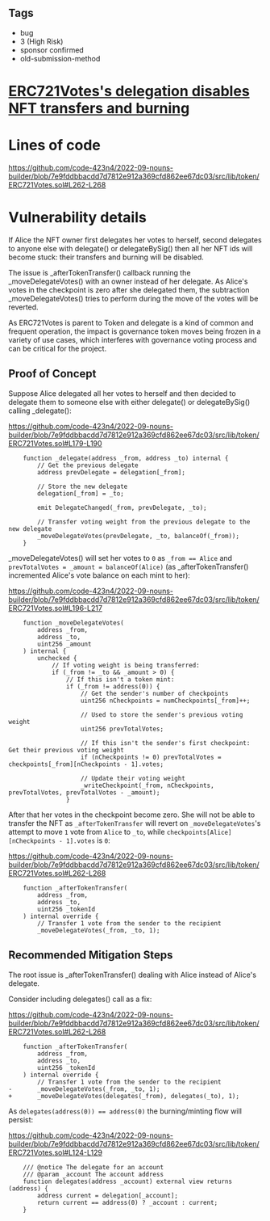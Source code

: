 ## Tags

- bug
- 3 (High Risk)
- sponsor confirmed
- old-submission-method

# [ERC721Votes's delegation disables NFT transfers and burning](https://github.com/code-423n4/2022-09-nouns-builder-findings/issues/373) 

# Lines of code

https://github.com/code-423n4/2022-09-nouns-builder/blob/7e9fddbbacdd7d7812e912a369cfd862ee67dc03/src/lib/token/ERC721Votes.sol#L262-L268


# Vulnerability details

If Alice the NFT owner first delegates her votes to herself, second delegates to anyone else with delegate() or delegateBySig() then all her NFT ids will become stuck: their transfers and burning will be disabled.

The issue is _afterTokenTransfer() callback running the _moveDelegateVotes() with an owner instead of her delegate. As Alice's votes in the checkpoint is zero after she delegated them, the subtraction _moveDelegateVotes() tries to perform during the move of the votes will be reverted.

As ERC721Votes is parent to Token and delegate is a kind of common and frequent operation, the impact is governance token moves being frozen in a variety of use cases, which interferes with governance voting process and can be critical for the project.

## Proof of Concept

Suppose Alice delegated all her votes to herself and then decided to delegate them to someone else with either delegate() or delegateBySig() calling _delegate():

https://github.com/code-423n4/2022-09-nouns-builder/blob/7e9fddbbacdd7d7812e912a369cfd862ee67dc03/src/lib/token/ERC721Votes.sol#L179-L190

```solidity
    function _delegate(address _from, address _to) internal {
        // Get the previous delegate
        address prevDelegate = delegation[_from];

        // Store the new delegate
        delegation[_from] = _to;

        emit DelegateChanged(_from, prevDelegate, _to);

        // Transfer voting weight from the previous delegate to the new delegate
        _moveDelegateVotes(prevDelegate, _to, balanceOf(_from));
    }
```

_moveDelegateVotes() will set her votes to `0` as `_from == Alice` and `prevTotalVotes = _amount = balanceOf(Alice)` (as _afterTokenTransfer() incremented Alice's vote balance on each mint to her):

https://github.com/code-423n4/2022-09-nouns-builder/blob/7e9fddbbacdd7d7812e912a369cfd862ee67dc03/src/lib/token/ERC721Votes.sol#L196-L217

```solidity
    function _moveDelegateVotes(
        address _from,
        address _to,
        uint256 _amount
    ) internal {
        unchecked {
            // If voting weight is being transferred:
            if (_from != _to && _amount > 0) {
                // If this isn't a token mint:
                if (_from != address(0)) {
                    // Get the sender's number of checkpoints
                    uint256 nCheckpoints = numCheckpoints[_from]++;

                    // Used to store the sender's previous voting weight
                    uint256 prevTotalVotes;

                    // If this isn't the sender's first checkpoint: Get their previous voting weight
                    if (nCheckpoints != 0) prevTotalVotes = checkpoints[_from][nCheckpoints - 1].votes;

                    // Update their voting weight
                    _writeCheckpoint(_from, nCheckpoints, prevTotalVotes, prevTotalVotes - _amount);
                }
```

After that her votes in the checkpoint become zero. She will not be able to transfer the NFT as `_afterTokenTransfer` will revert on `_moveDelegateVotes`'s attempt to move `1` vote from `Alice` to `_to`, while `checkpoints[Alice][nCheckpoints - 1].votes` is `0`:

https://github.com/code-423n4/2022-09-nouns-builder/blob/7e9fddbbacdd7d7812e912a369cfd862ee67dc03/src/lib/token/ERC721Votes.sol#L262-L268

```solidity
    function _afterTokenTransfer(
        address _from,
        address _to,
        uint256 _tokenId
    ) internal override {
        // Transfer 1 vote from the sender to the recipient
        _moveDelegateVotes(_from, _to, 1);
```

## Recommended Mitigation Steps

The root issue is _afterTokenTransfer() dealing with Alice instead of Alice's delegate.

Consider including delegates() call as a fix:

https://github.com/code-423n4/2022-09-nouns-builder/blob/7e9fddbbacdd7d7812e912a369cfd862ee67dc03/src/lib/token/ERC721Votes.sol#L262-L268

```solidity
    function _afterTokenTransfer(
        address _from,
        address _to,
        uint256 _tokenId
    ) internal override {
        // Transfer 1 vote from the sender to the recipient
-       _moveDelegateVotes(_from, _to, 1);
+       _moveDelegateVotes(delegates(_from), delegates(_to), 1);
```

As `delegates(address(0)) == address(0)` the burning/minting flow will persist:

https://github.com/code-423n4/2022-09-nouns-builder/blob/7e9fddbbacdd7d7812e912a369cfd862ee67dc03/src/lib/token/ERC721Votes.sol#L124-L129

```solidity
    /// @notice The delegate for an account
    /// @param _account The account address
    function delegates(address _account) external view returns (address) {
        address current = delegation[_account];
        return current == address(0) ? _account : current;
    }
```


